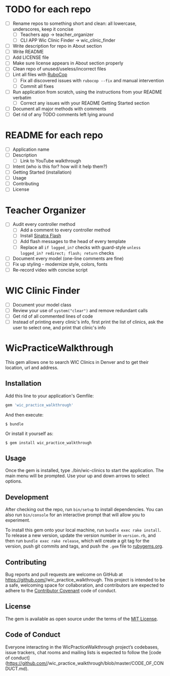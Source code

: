 # TODO for each repo
- [ ] Rename repos to something short and clean: all lowercase, underscores, keep it concise
  - [ ] Teachers app -> teacher_organizer
  - [ ] CLI APP Wic Clinic Finder -> wic_clinic_finder
- [ ] Write description for repo in About section
- [ ] Write README
- [ ] Add LICENSE file
- [ ] Make sure license appears in About section properly
- [ ] Clean repo of unused/useless/incorrect files
- [ ] Lint all files with [RuboCop](https://rubocop.org/)
  - [ ] Fix all discovered issues with `rubocop --fix` and manual intervention
  - [ ] Commit all fixes
- [ ] Run application from scratch, using the instructions from your README verbatim
  - [ ] Correct any issues with your README Getting Started section
- [ ] Document all major methods with comments
- [ ] Get rid of any TODO comments left lying around

# README for each repo
- [ ] Application name
- [ ] Description
  - [ ] Link to YouTube walkthrough
- [ ] Intent (who is this for? how will it help them?)
- [ ] Getting Started (installation)
- [ ] Usage
- [ ] Contributing
- [ ] License

# Teacher Organizer
- [ ] Audit every controller method
  - [ ] Add a comment to every controller method
  - [ ] Install [Sinatra Flash](https://github.com/SFEley/sinatra-flash)
  - [ ] Add flash messages to the head of every template
  - [ ] Replace all `if logged_in?` checks with guard-style `unless logged_in? redirect; flash; return` checks
- [ ] Document every model (one-line comments are fine)
- [ ] Fix up styling - modernize style, colors, fonts
- [ ] Re-record video with concise script

# WIC Clinic Finder
- [ ] Document your model class
- [ ] Review your use of `system("clear")` and remove redundant calls
- [ ] Get rid of all commented lines of code
- [ ] Instead of printing every clinic's info, first print the list of clinics, ask the user to select one, and print that clinic's info

# WicPracticeWalkthrough

This gem allows one to search WIC Clinics in Denver and to get their location, url and address.

## Installation

Add this line to your application's Gemfile:

```ruby
gem 'wic_practice_walkthrough'
```

And then execute:

    $ bundle

Or install it yourself as:

    $ gem install wic_practice_walkthrough

## Usage

Once the gem is installed, type ./bin/wic-clinics to start the application. The main menu will be prompted. Use your up and down arrows to select options.

## Development

After checking out the repo, run `bin/setup` to install dependencies. You can also run `bin/console` for an interactive prompt that will allow you to experiment.

To install this gem onto your local machine, run `bundle exec rake install`. To release a new version, update the version number in `version.rb`, and then run `bundle exec rake release`, which will create a git tag for the version, push git commits and tags, and push the `.gem` file to [rubygems.org](https://rubygems.org).

## Contributing

Bug reports and pull requests are welcome on GitHub at https://github.com/<github username>/wic_practice_walkthrough. This project is intended to be a safe, welcoming space for collaboration, and contributors are expected to adhere to the [Contributor Covenant](http://contributor-covenant.org) code of conduct.

## License

The gem is available as open source under the terms of the [MIT License](https://opensource.org/licenses/MIT).

## Code of Conduct

Everyone interacting in the WicPracticeWalkthrough project’s codebases, issue trackers, chat rooms and mailing lists is expected to follow the [code of conduct](https://github.com/<github username>/wic_practice_walkthrough/blob/master/CODE_OF_CONDUCT.md).
